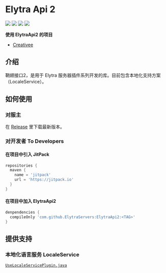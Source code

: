 # Elytra Api 2
<image src="https://jitpack.io/v/ElytraServers/ElytraApi2.svg?style=flat-square"></image>
<image src="https://img.shields.io/github/license/ElytraServers/ElytraApi2?label=License&style=flat-square"></image>
<image src="https://img.shields.io/github/stars/ElytraServers/ElytraApi2?label=Stars&style=flat-square"></image>
<image src="https://img.shields.io/badge/author-Taskeren-red?style=flat-square"></image>

**使用 ElytraApi2 的项目**
- [Creativee](https://github.com/ElytraServers/Creativee/)

## 介绍

鞘翅接口2，是用于 Elytra 服务器插件系列开发的库。目前包含本地化支持方案（LocaleService）。

## 如何使用

### 对服主

在 [Release](https://github.com/ElytraServers/ElytraApi2/release/latest) 里下载最新版本。

### 对开发者 To Developers

#### 在项目中引入 JitPack

```groovy
repositories {
  maven {
    name = 'jitpack'
    url = 'https://jitpack.io'
  }
}
```

#### 在项目中加入 ElytraApi2

```groovy
denpendencies {
  compileOnly 'com.github.ElytraServers:ElytraApi2:<TAG>'
}
```

## 提供支持

### 本地化语言服务 LocaleService

[`UseLocaleServicePlugin.java`](https://github.com/ElytraServers/ElytraApi2/blob/master/src/test/java/cn/elytra/code/example/UseLocaleServicePlugin.java)
